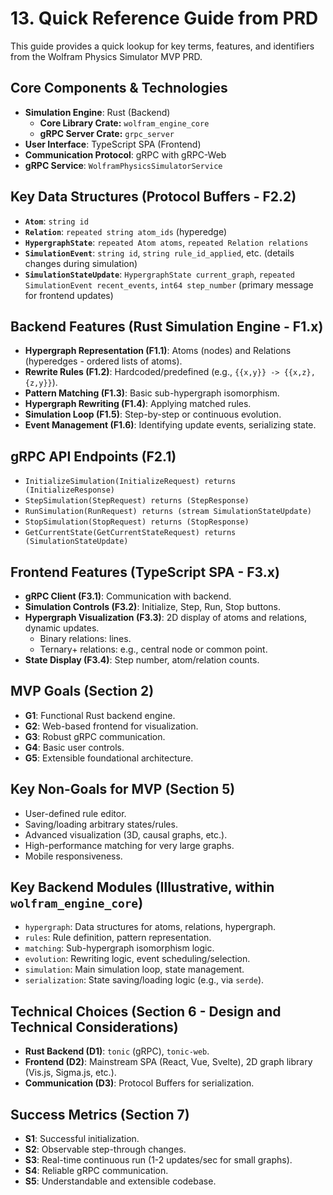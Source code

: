# 13. Quick Reference Guide from PRD

This guide provides a quick lookup for key terms, features, and identifiers from the Wolfram Physics Simulator MVP PRD.

## Core Components & Technologies

-   **Simulation Engine**: Rust (Backend)
    -   **Core Library Crate:** `wolfram_engine_core`
    -   **gRPC Server Crate:** `grpc_server`
-   **User Interface**: TypeScript SPA (Frontend)
-   **Communication Protocol**: gRPC with gRPC-Web
-   **gRPC Service**: `WolframPhysicsSimulatorService`

## Key Data Structures (Protocol Buffers - F2.2)

-   **`Atom`**: `string id`
-   **`Relation`**: `repeated string atom_ids` (hyperedge)
-   **`HypergraphState`**: `repeated Atom atoms`, `repeated Relation relations`
-   **`SimulationEvent`**: `string id`, `string rule_id_applied`, etc. (details changes during simulation)
-   **`SimulationStateUpdate`**: `HypergraphState current_graph`, `repeated SimulationEvent recent_events`, `int64 step_number` (primary message for frontend updates)

## Backend Features (Rust Simulation Engine - F1.x)

-   **Hypergraph Representation (F1.1)**: Atoms (nodes) and Relations (hyperedges - ordered lists of atoms).
-   **Rewrite Rules (F1.2)**: Hardcoded/predefined (e.g., `{{x,y}} -> {{x,z}, {z,y}}`).
-   **Pattern Matching (F1.3)**: Basic sub-hypergraph isomorphism.
-   **Hypergraph Rewriting (F1.4)**: Applying matched rules.
-   **Simulation Loop (F1.5)**: Step-by-step or continuous evolution.
-   **Event Management (F1.6)**: Identifying update events, serializing state.

## gRPC API Endpoints (F2.1)

-   `InitializeSimulation(InitializeRequest) returns (InitializeResponse)`
-   `StepSimulation(StepRequest) returns (StepResponse)`
-   `RunSimulation(RunRequest) returns (stream SimulationStateUpdate)`
-   `StopSimulation(StopRequest) returns (StopResponse)`
-   `GetCurrentState(GetCurrentStateRequest) returns (SimulationStateUpdate)`

## Frontend Features (TypeScript SPA - F3.x)

-   **gRPC Client (F3.1)**: Communication with backend.
-   **Simulation Controls (F3.2)**: Initialize, Step, Run, Stop buttons.
-   **Hypergraph Visualization (F3.3)**: 2D display of atoms and relations, dynamic updates.
    -   Binary relations: lines.
    -   Ternary+ relations: e.g., central node or common point.
-   **State Display (F3.4)**: Step number, atom/relation counts.

## MVP Goals (Section 2)

-   **G1**: Functional Rust backend engine.
-   **G2**: Web-based frontend for visualization.
-   **G3**: Robust gRPC communication.
-   **G4**: Basic user controls.
-   **G5**: Extensible foundational architecture.

## Key Non-Goals for MVP (Section 5)

-   User-defined rule editor.
-   Saving/loading arbitrary states/rules.
-   Advanced visualization (3D, causal graphs, etc.).
-   High-performance matching for very large graphs.
-   Mobile responsiveness.

## Key Backend Modules (Illustrative, within `wolfram_engine_core`)

-   `hypergraph`: Data structures for atoms, relations, hypergraph.
-   `rules`: Rule definition, pattern representation.
-   `matching`: Sub-hypergraph isomorphism logic.
-   `evolution`: Rewriting logic, event scheduling/selection.
-   `simulation`: Main simulation loop, state management.
-   `serialization`: State saving/loading logic (e.g., via `serde`).

## Technical Choices (Section 6 - Design and Technical Considerations)

-   **Rust Backend (D1)**: `tonic` (gRPC), `tonic-web`.
-   **Frontend (D2)**: Mainstream SPA (React, Vue, Svelte), 2D graph library (Vis.js, Sigma.js, etc.).
-   **Communication (D3)**: Protocol Buffers for serialization.

## Success Metrics (Section 7)

-   **S1**: Successful initialization.
-   **S2**: Observable step-through changes.
-   **S3**: Real-time continuous run (1-2 updates/sec for small graphs).
-   **S4**: Reliable gRPC communication.
-   **S5**: Understandable and extensible codebase.